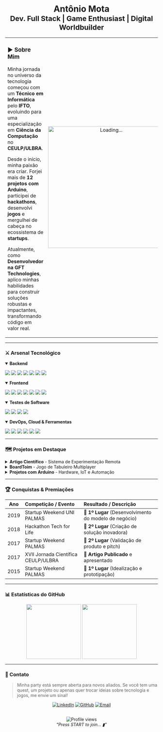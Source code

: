 <h1 align="center">
  <b>Antônio Mota</b>
  <br>
  <sub>Dev. Full Stack | Game Enthusiast | Digital Worldbuilder</sub>
</h1>

<table>
  <tr>
    <td width="65%" valign="top">
      <h3>▶️ Sobre Mim</h3>
       <p>Minha jornada no universo da tecnologia começou com um   <strong>Técnico em Informática</strong> pelo  <strong>IFTO</strong>, evoluindo para uma especialização em  <strong>Ciência da Computação</strong> no  <strong>CEULP/ULBRA</strong>.</p>
       <p>Desde o início, minha paixão era criar. Forjei mais de   <strong>12 projetos com Arduino</strong>, participei de  <strong>hackathons</strong>, desenvolvi  <strong>jogos</strong> e mergulhei de cabeça no ecossistema de  <strong>startups</strong>.</p>
      <p> Atualmente, como  <strong>Desenvolvedor na GFT Technologies</strong>, aplico minhas habilidades para construir soluções robustas e impactantes, transformando código em valor real.</p>
    </td>
    <td width="35%" align="center" valign="middle">
      <img src="https://media.giphy.com/media/L1R1tvI9svkIWwpVYr/giphy.gif" width="400" alt="Loading...">
    </td>
  </tr>
</table>

---

### ⚔️ Arsenal Tecnológico

<details open>
  <summary><strong>Backend</strong></summary>
  <p align="left">
    <a href="#"><img src="https://img.shields.io/badge/C%23-239120?style=for-the-badge&logo=c-sharp&logoColor=white"></a>
    <a href="#"><img src="https://img.shields.io/badge/.NET-512BD4?style=for-the-badge&logo=dotnet&logoColor=white"></a>
    <a href="#"><img src="https://img.shields.io/badge/ASP.NET Core-512BD4?style=for-the-badge&logo=.net&logoColor=white"></a>
    <a href="#"><img src="https://img.shields.io/badge/Entity_Framework-B474A3?style=for-the-badge&logo=nuget&logoColor=white"></a>
    <a href="#"><img src="https://img.shields.io/badge/Java-ED8B00?style=for-the-badge&logo=openjdk&logoColor=white"></a>
    <a href="#"><img src="https://img.shields.io/badge/API_REST-027A72?style=for-the-badge&logo=api-platform&logoColor=white"></a>
    <a href="#"><img src="https://img.shields.io/badge/API_SOAP-0081C9?style=for-the-badge&logo=w3c&logoColor=white"></a>
  </p>
</details>

<details open>
  <summary><strong>Frontend</strong></summary>
  <p align="left">
    <a href="#"><img src="https://img.shields.io/badge/Angular-DD0031?style=for-the-badge&logo=angular&logoColor=white"></a>
    <a href="#"><img src="https://img.shields.io/badge/TypeScript-3178C6?style=for-the-badge&logo=typescript&logoColor=white"></a>
    <a href="#"><img src="https://img.shields.io/badge/HTML5-E34F26?style=for-the-badge&logo=html5&logoColor=white"></a>
    <a href="#"><img src="https://img.shields.io/badge/CSS3-1572B6?style=for-the-badge&logo=css3&logoColor=white"></a>
    <a href="#"><img src="https://img.shields.io/badge/Angular_Material-F44336?style=for-the-badge&logo=angular&logoColor=white"></a>
    <a href="#"><img src="https://img.shields.io/badge/Bootstrap-7952B3?style=for-the-badge&logo=bootstrap&logoColor=white"></a>
    <a href="#"><img src="https://img.shields.io/badge/Stimulsoft-C53835?style=for-the-badge&logo=influxdb&logoColor=white"></a>
  </p>
</details>

<details open>
  <summary><strong>Testes de Software</strong></summary>
  <p align="left">
    <a href="#"><img src="https://img.shields.io/badge/TDD-A9312A?style=for-the-badge&logo=testinglibrary&logoColor=white"></a>
    <a href="#"><img src="https://img.shields.io/badge/xUnit-89C541?style=for-the-badge&logo=xamarin&logoColor=white"></a>
    <a href="#"><img src="https://img.shields.io/badge/Jasmine-8A4182?style=for-the-badge&logo=jasmine&logoColor=white"></a>
    <a href="#"><img src="https://img.shields.io/badge/Karma-56C5A8?style=for-the-badge&logo=karma&logoColor=white"></a>
  </p>
</details>

<details open>
  <summary><strong>DevOps, Cloud & Ferramentas</strong></summary>
  <p align="left">
    <a href="#"><img src="https://img.shields.io/badge/Azure_DevOps-0078D7?style=for-the-badge&logo=azure-devops&logoColor=white"></a>
    <a href="#"><img src="https://img.shields.io/badge/Application_Insights-0078D7?style=for-the-badge&logo=azure-functions&logoColor=white"></a>
    <a href="#"><img src="https://img.shields.io/badge/Git-F05032?style=for-the-badge&logo=git&logoColor=white"></a>
    <a href="#"><img src="https://img.shields.io/badge/Figma-F24E1E?style=for-the-badge&logo=figma&logoColor=white"></a>
    <a href="#"><img src="https://img.shields.io/badge/Arduino-00979D?style=for-the-badge&logo=arduino&logoColor=white"></a>
    <a href="#"><img src="https://img.shields.io/badge/Oracle-F80000?style=for-the-badge&logo=oracle&logoColor=white"></a>
  </p>
</details>

---

### 🗺️ Projetos em Destaque

<details>
  <summary><strong>Artigo Científico</strong> - Sistema de Experimentação Remota</summary>
  <br>
  <blockquote>
    Desenvolvimento do front-end para um sistema de controle de experimentos com Arduino via web. O trabalho resultou em um artigo aprovado e apresentado na <strong>XVII Jornada Científica do Ceulp/Ulbra (2017)</strong>, unindo desenvolvimento de software e pesquisa acadêmica.
  </blockquote>
  <p><strong>Stack:</strong> Angular, TypeScript, Arduino.</p>
</details>

<details>
  <summary><strong>BoardToim</strong> - Jogo de Tabuleiro Multiplayer</summary>
  <br>
  <blockquote>
    Desenvolvimento de um jogo de tabuleiro online e estratégico, com foco em performance de rede e jogabilidade fluida para múltiplos jogadores.
  </blockquote>
  <p><strong>Stack:</strong> C#, .NET, WebSockets.</p>
  <p><a href="https://github.com/tonicjunior/BoardToim">🔗 Ver Repositório</a></p>
</details>

<details>
  <summary><strong>Projetos com Arduino</strong> - Hardware, IoT e Automação</summary>
  <br>
  <blockquote>
    Criação de mais de 12 projetos práticos envolvendo sensores, atuadores e comunicação web, explorando conceitos de Internet das Coisas e automação residencial.
  </blockquote>
  <p><strong>Stack:</strong> C/C++, JavaScript, HTML/CSS.</p>
</details>

---

### 🏆 Conquistas & Premiações

| Ano  | Competição / Evento                           | Resultado / Descrição                               |
| :--: | :-------------------------------------------- | :-------------------------------------------------- |
| 2019 | Startup Weekend UNI PALMAS                    | 🥇 **1º Lugar** (Desenvolvimento do modelo de negócio) |
| 2018 | Hackathon Tech for Life                       | 🥈 **2º Lugar** (Criação de solução inovadora)     |
| 2017 | Startup Weekend PALMAS                        | 🥈 **2º Lugar** (Validação de produto e pitch)       |
| 2017 | XVII Jornada Científica CEULP/ULBRA           | 📝 **Artigo Publicado** e apresentado                |
| 2015 | Startup Weekend PALMAS                        | 🥇 **1º Lugar** (Idealização e prototipação)       |

---

### 📊 Estatísticas do GitHub

<p align="center">
  <img height="180em" src="https://github-readme-stats.vercel.app/api?username=tonicjunior&show_icons=true&theme=dracula&include_all_commits=true&count_private=true"/>
  <img height="180em" src="https://github-readme-stats.vercel.app/api/top-langs/?username=tonicjunior&layout=compact&langs_count=7&theme=dracula"/>
</p>

---

### 🤝 Contato

> Minha party está sempre aberta para novos aliados. Se você tem uma quest, um projeto ou apenas quer trocar ideias sobre tecnologia e jogos, me envie um sinal!

<div align="center">
  <a href="https://www.linkedin.com/in/antonio-mota/" target="_blank"><img src="https://img.shields.io/badge/LinkedIn-0077B5?style=for-the-badge&logo=linkedin&logoColor=white" alt="LinkedIn"></a>
  <a href="https://github.com/tonicjunior" target="_blank"><img src="https://img.shields.io/badge/GitHub-181717?style=for-the-badge&logo=github&logoColor=white" alt="GitHub"></a>
  <a href="mailto:seu-email-aqui@exemplo.com"><img src="https://img.shields.io/badge/Email-D14836?style=for-the-badge&logo=gmail&logoColor=white" alt="Email"></a>
</div>

<p align="center">
  <br>
  <img src="https://komarev.com/ghpvc/?username=tonicjunior&style=flat-square&color=blue" alt="Profile views" />
 <br>
  <em>"Press START to join... ▮"</em>
</p>
